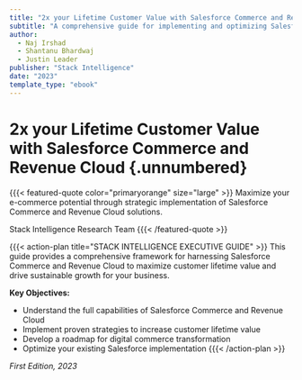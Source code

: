```yaml
---
title: "2x your Lifetime Customer Value with Salesforce Commerce and Revenue Cloud"
subtitle: "A comprehensive guide for implementing and optimizing Salesforce Commerce Cloud"
author: 
  - Naj Irshad
  - Shantanu Bhardwaj
  - Justin Leader
publisher: "Stack Intelligence"
date: "2023"
template_type: "ebook"
---
```


# 2x your Lifetime Customer Value with Salesforce Commerce and Revenue Cloud {.unnumbered}

{{{< featured-quote color="primaryorange" size="large" >}}
Maximize your e-commerce potential through strategic implementation of Salesforce Commerce and Revenue Cloud solutions.

Stack Intelligence Research Team
{{{< /featured-quote >}}

{{{< action-plan title="STACK INTELLIGENCE EXECUTIVE GUIDE" >}}
This guide provides a comprehensive framework for harnessing Salesforce Commerce and Revenue Cloud to maximize customer lifetime value and drive sustainable growth for your business.

**Key Objectives:**
- Understand the full capabilities of Salesforce Commerce and Revenue Cloud
- Implement proven strategies to increase customer lifetime value
- Develop a roadmap for digital commerce transformation
- Optimize your existing Salesforce implementation
{{{< /action-plan >}}

*First Edition, 2023*
